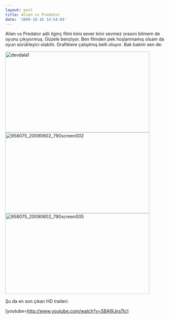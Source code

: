 ```yaml
---
layout: post
title: Alien vs Predator
date: '2009-10-16 14:54:04'
---
```


Alien vs Predator adlı ilginç filmi kimi sever kimi sevmez orasını bilmem de oyunu çıkıyormuş. Güzele benziyor. Ben filmden pek hoşlanmamış olsam da oyun sürükleyici olabilir. Grafiklere çalışılmış belli oluyor. Bak bakim sen de:

<img class="aligncenter size-full wp-image-572" title="devdala1" src="http://devdala.files.wordpress.com/2009/10/958075_20090602_790screen001.jpg" alt="devdala1" width="454" height="255" />

<img class="aligncenter size-full wp-image-573" title="958075_20090602_790screen002" src="http://devdala.files.wordpress.com/2009/10/958075_20090602_790screen002.jpg" alt="958075_20090602_790screen002" width="454" height="255" />

<img class="aligncenter size-full wp-image-574" title="958075_20090602_790screen005" src="http://devdala.files.wordpress.com/2009/10/958075_20090602_790screen005.jpg" alt="958075_20090602_790screen005" width="454" height="255" />

Şu da en son çıkan HD traileri:

[youtube=http://www.youtube.com/watch?v=SBAl9JnsTtc]